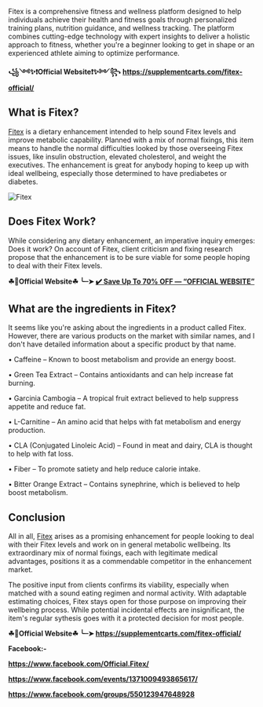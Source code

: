 Fitex is a comprehensive fitness and wellness platform designed to help individuals achieve their health and fitness goals through personalized training plans, nutrition guidance, and wellness tracking. The platform combines cutting-edge technology with expert insights to deliver a holistic approach to fitness, whether you're a beginner looking to get in shape or an experienced athlete aiming to optimize performance.

**꧁༺✨❗Official Website❗✨༻꧂**
**https://supplementcarts.com/fitex-official/**

## What is Fitex?

[Fitex](https://healthquerys.com/fitex-reviews/) is a dietary enhancement intended to help sound Fitex levels and improve metabolic capability. Planned with a mix of normal fixings, this item means to handle the normal difficulties looked by those overseeing Fitex issues, like insulin obstruction, elevated cholesterol, and weight the executives. The enhancement is great for anybody hoping to keep up with ideal wellbeing, especially those determined to have prediabetes or diabetes.

![Fitex](https://github.com/user-attachments/assets/bc38b6db-d3e3-426b-903c-ccd536333790)


## Does Fitex Work?

While considering any dietary enhancement, an imperative inquiry emerges: Does it work? On account of Fitex, client criticism and fixing research propose that the enhancement is to be sure viable for some people hoping to deal with their Fitex levels.

**☘📣Official Website☘ ╰┈➤ [✔️ Save Up To 70% OFF — “OFFICIAL WEBSITE”](https://supplementcarts.com/fitex-official/)**

## What are the ingredients in Fitex?

It seems like you're asking about the ingredients in a product called Fitex. However, there are various products on the market with similar names, and I don't have detailed information about a specific product by that name.

•	Caffeine – Known to boost metabolism and provide an energy boost.

•	Green Tea Extract – Contains antioxidants and can help increase fat burning.

•	Garcinia Cambogia – A tropical fruit extract believed to help suppress appetite and reduce fat.

•	L-Carnitine – An amino acid that helps with fat metabolism and energy production.

•	CLA (Conjugated Linoleic Acid) – Found in meat and dairy, CLA is thought to help with fat loss.

•	Fiber – To promote satiety and help reduce calorie intake.

•	Bitter Orange Extract – Contains synephrine, which is believed to help boost metabolism.



## Conclusion

All in all, [Fitex](https://healthquerys.com/fitex-reviews/) arises as a promising enhancement for people looking to deal with their Fitex levels and work on in general metabolic wellbeing. Its extraordinary mix of normal fixings, each with legitimate medical advantages, positions it as a commendable competitor in the enhancement market.

The positive input from clients confirms its viability, especially when matched with a sound eating regimen and normal activity. With adaptable estimating choices, Fitex stays open for those purpose on improving their wellbeing process. While potential incidental effects are insignificant, the item's regular sythesis goes with it a protected decision for most people.

**☘📣Official Website☘ ╰┈➤ https://supplementcarts.com/fitex-official/**

**Facebook:-** 

**https://www.facebook.com/Official.Fitex/**

**https://www.facebook.com/events/1371009493865617/**

**https://www.facebook.com/groups/550123947648928**
